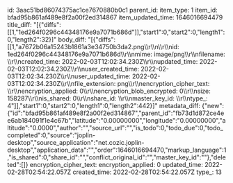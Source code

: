 id: 3aac51bd86074375ac1ce7670880b0c1
parent_id: 
item_type: 1
item_id: bfad95b861af489e8f2a00f2ed314867
item_updated_time: 1646016694479
title_diff: "[{\"diffs\":[[1,\"1ed264f0296c44348176e9a7071b686d\"]],\"start1\":0,\"start2\":0,\"length1\":0,\"length2\":32}]"
body_diff: "[{\"diffs\":[[1,\"a7672b06a15243b1861a3e34750b3da2.png\\\r\\\n\\\r\\\nid: 1ed264f0296c44348176e9a7071b686d\\\r\\\nmime: image/png\\\r\\\nfilename: \\\r\\\ncreated_time: 2022-02-03T12:02:34.230Z\\\r\\\nupdated_time: 2022-02-03T12:02:34.230Z\\\r\\\nuser_created_time: 2022-02-03T12:02:34.230Z\\\r\\\nuser_updated_time: 2022-02-03T12:02:34.230Z\\\r\\\nfile_extension: png\\\r\\\nencryption_cipher_text: \\\r\\\nencryption_applied: 0\\\r\\\nencryption_blob_encrypted: 0\\\r\\\nsize: 158287\\\r\\\nis_shared: 0\\\r\\\nshare_id: \\\r\\\nmaster_key_id: \\\r\\\ntype_: 4\"]],\"start1\":0,\"start2\":0,\"length1\":0,\"length2\":442}]"
metadata_diff: {"new":{"id":"bfad95b861af489e8f2a00f2ed314867","parent_id":"fb73d1d872ce4ee6ab184091f1e4c67b","latitude":"0.00000000","longitude":"0.00000000","altitude":"0.0000","author":"","source_url":"","is_todo":0,"todo_due":0,"todo_completed":0,"source":"joplin-desktop","source_application":"net.cozic.joplin-desktop","application_data":"","order":1646016694470,"markup_language":1,"is_shared":0,"share_id":"","conflict_original_id":"","master_key_id":""},"deleted":[]}
encryption_cipher_text: 
encryption_applied: 0
updated_time: 2022-02-28T02:54:22.057Z
created_time: 2022-02-28T02:54:22.057Z
type_: 13
